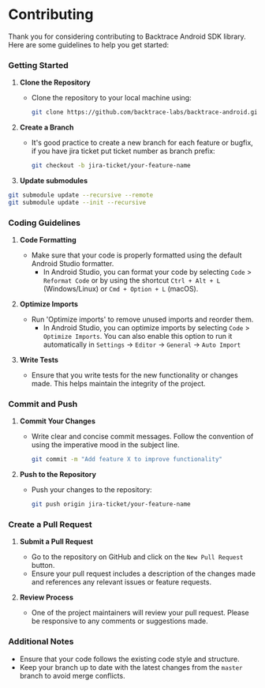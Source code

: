# Contributing
Thank you for considering contributing to Backtrace Android SDK library. Here are some guidelines to help you get started:

### Getting Started

1. **Clone the Repository**
    - Clone the repository to your local machine using:
      ```bash
      git clone https://github.com/backtrace-labs/backtrace-android.git
      ```

2. **Create a Branch**
    - It's good practice to create a new branch for each feature or bugfix, if you have jira ticket put ticket number as branch prefix:
      ```bash
      git checkout -b jira-ticket/your-feature-name
      ```
3. **Update submodules**
```bash
git submodule update --recursive --remote
git submodule update --init --recursive
```

### Coding Guidelines

1. **Code Formatting**
    - Make sure that your code is properly formatted using the default Android Studio formatter.
        - In Android Studio, you can format your code by selecting `Code` > `Reformat Code` or by using the shortcut `Ctrl + Alt + L` (Windows/Linux) or `Cmd + Option + L` (macOS).

2. **Optimize Imports**
    - Run 'Optimize imports' to remove unused imports and reorder them.
        - In Android Studio, you can optimize imports by selecting `Code` > `Optimize Imports`. You can also enable this option to run it automatically in `Settings` -> `Editor` -> `General` -> `Auto Import`

3. **Write Tests**
    - Ensure that you write tests for the new functionality or changes made. This helps maintain the integrity of the project.

### Commit and Push

1. **Commit Your Changes**
    - Write clear and concise commit messages. Follow the convention of using the imperative mood in the subject line.
      ```bash
      git commit -m "Add feature X to improve functionality"
      ```

2. **Push to the Repository**
    - Push your changes to the repository:
      ```bash
      git push origin jira-ticket/your-feature-name
      ```

### Create a Pull Request

1. **Submit a Pull Request**
    - Go to the repository on GitHub and click on the `New Pull Request` button.
    - Ensure your pull request includes a description of the changes made and references any relevant issues or feature requests.

2. **Review Process**
    - One of the project maintainers will review your pull request. Please be responsive to any comments or suggestions made.

### Additional Notes

- Ensure that your code follows the existing code style and structure.
- Keep your branch up to date with the latest changes from the `master` branch to avoid merge conflicts.

